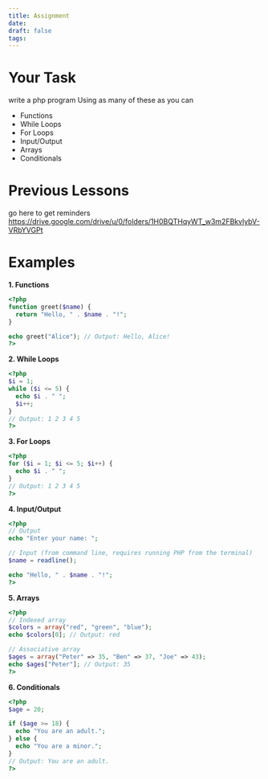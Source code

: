 ```yaml
---
title: Assignment
date: 
draft: false
tags:
---
```


# Your Task 
write a php program
Using as many of these as you can
- Functions
- While Loops
- For Loops
- Input/Output
- Arrays
- Conditionals



# Previous Lessons 
go here to get reminders
https://drive.google.com/drive/u/0/folders/1H0BQTHqyWT_w3m2FBkvlybV-VRbYVGPt



# Examples



**1. Functions**

```php
<?php
function greet($name) {
  return "Hello, " . $name . "!";
}

echo greet("Alice"); // Output: Hello, Alice!
?>
```

**2. While Loops**

```php
<?php
$i = 1;
while ($i <= 5) {
  echo $i . " ";
  $i++;
}
// Output: 1 2 3 4 5
?>
```

**3. For Loops**

```php
<?php
for ($i = 1; $i <= 5; $i++) {
  echo $i . " ";
}
// Output: 1 2 3 4 5
?>
```

**4. Input/Output**

```php
<?php
// Output
echo "Enter your name: ";

// Input (from command line, requires running PHP from the terminal)
$name = readline();

echo "Hello, " . $name . "!";
?>
```

**5. Arrays**

```php
<?php
// Indexed array
$colors = array("red", "green", "blue");
echo $colors[0]; // Output: red

// Associative array
$ages = array("Peter" => 35, "Ben" => 37, "Joe" => 43);
echo $ages["Peter"]; // Output: 35
?>
```

**6. Conditionals**

```php
<?php
$age = 20;

if ($age >= 18) {
  echo "You are an adult.";
} else {
  echo "You are a minor.";
}
// Output: You are an adult.
?>
```

